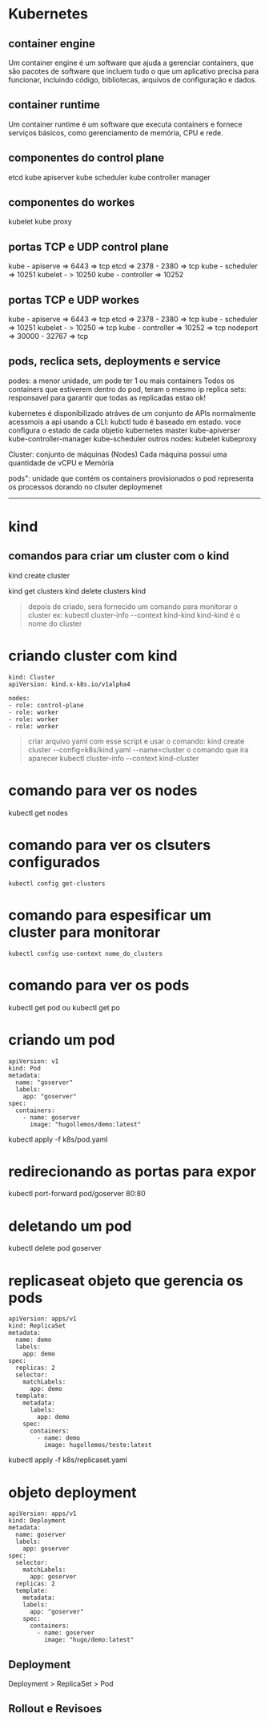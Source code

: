 # Kubernetes

## container engine

Um container engine é um software que ajuda a gerenciar containers, que são pacotes de software que incluem tudo o que um aplicativo precisa para funcionar, incluindo código, bibliotecas, arquivos de configuração e dados. 

## container runtime
Um container runtime é um software que executa containers e fornece serviços básicos, como gerenciamento de memória, CPU e rede.

## componentes do control plane 
etcd
kube apiserver
kube scheduler
kube controller manager
## componentes do workes 
kubelet
kube proxy

## portas TCP e UDP control plane
kube - apiserve => 6443 => tcp
etcd => 2378 - 2380 => tcp
kube - scheduler => 10251
kubelet - > 10250
kube - controller => 10252

## portas TCP e UDP workes
kube - apiserve => 6443 => tcp
etcd => 2378 - 2380 => tcp
kube - scheduler => 10251
kubelet - > 10250 => tcp
kube - controller => 10252 => tcp
nodeport => 30000 - 32767 => tcp

## pods, reclica sets, deployments e service
podes: a menor unidade, um pode ter 1 ou mais containers
Todos os containers que estiverem dentro do pod, teram o mesmo ip 
replica sets: responsavel para garantir que todas as replicadas estao ok!  

kubernetes é disponibilizado atráves de um conjunto de APIs
normalmente acessmois a api usando a CLI: kubctl
tudo é baseado em estado. voce configura o estado de cada objetio
kubernetes master
kube-apiverser
kube-controller-manager
kube-scheduler
outros nodes:
kubelet
kubeproxy


Cluster: conjunto de máquinas (Nodes)
Cada máquina possui uma quantidade de vCPU e Memória

pods":  unidade que contém os containers provisionados
o pod representa os processos dorando no clsuter
deploymenet

---
# kind
## comandos para criar um cluster com o kind
kind create cluster

kind get clusters
kind delete clusters kind
>depois de criado, sera fornecido um comando para monitorar o cluster
ex: kubectl cluster-info --context kind-kind 
kind-kind é o nome do cluster

# criando cluster com kind
```
kind: Cluster
apiVersion: kind.x-k8s.io/v1alpha4

nodes:
- role: control-plane
- role: worker
- role: worker
- role: worker
```
>criar arquivo yaml com esse script e usar o comando: kind create cluster --config=k8s/kind.yaml --name=cluster
>o comando que ira aparecer kubectl cluster-info --context kind-cluster

# comando para ver os nodes
kubectl get nodes

# comando para ver os clsuters configurados
```
kubectl config get-clusters
```
# comando para espesificar um cluster para monitorar 
```
kubectl config use-context nome_do_clusters
```
# comando para ver os pods
kubectl get pod ou kubectl get po

# criando um pod
```
apiVersion: v1
kind: Pod
metadata:
  name: "goserver"
  labels: 
    app: "goserver"
spec:
  containers:
    - name: goserver
      image: "hugollemos/demo:latest"
```
kubectl apply -f k8s/pod.yaml

# redirecionando as portas para expor
kubectl port-forward pod/goserver 80:80

# deletando um pod
kubectl delete pod goserver

# replicaseat objeto que gerencia os pods
```
apiVersion: apps/v1
kind: ReplicaSet
metadata:
  name: demo
  labels:
    app: demo
spec:
  replicas: 2
  selector:
    matchLabels:
      app: demo
  template:
    metadata:
      labels:
        app: demo
    spec:
      containers:
        - name: demo
          image: hugollemos/teste:latest

```
kubectl apply -f k8s/replicaset.yaml
# objeto deployment
```
apiVersion: apps/v1
kind: Deployment
metadata:
  name: goserver
  labels:
    app: goserver
spec:
  selector:
    matchLabels:
      app: goserver
  replicas: 2
  template:
    metadata:
    labels:
      app: "goserver"
    spec:
      containers:
        - name: goserver
          image: "hugo/demo:latest"
```
## Deployment
Deployment > ReplicaSet > Pod

## Rollout e Revisoes